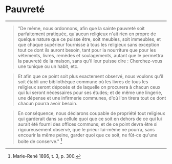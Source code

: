 # Pauvreté

***

> "De même, nous ordonnons, afin que la sainte pauvreté soit parfaitement pratiquée, qu'aucun religieux n'ait rien en propre de quelque nature que ce puisse être, soit meubles, soit immeubles, et que chaque supérieur fournisse à tous les religieux sans exception tout ce dont ils auront besoin, tant pour la nourriture que pour les vêtements, livres, remèdes et soulagements, autant que le permettra la pauvreté de la maison, sans qu'il leur puisse dire : Cherchez-vous une tunique ou un habit, etc.

> Et afin que ce point soit plus exactement observé, nous voulons qu'il soit établi une bibliothèque commune où les livres de tous les religieux seront déposés et de laquelle on procurera à chacun ceux qui lui seront nécessaires pour ses études; et de même une lingerie, une dépense et une infirmerie communes, d'où l'on tirera tout ce dont chacun pourra avoir besoin.

> En conséquence, nous déclarons coupable de propriété tout religieux qui garderait dans sa cellule quoi que ce soit en dehors de ce qui lui aurait été fourni des offices communs; et de ce point devra être si rigoureusement observé, que le prieur lui-même ne pourra, sans encourir la même peine, garder quoi que ce soit, ne fût-ce qu'une boite de conserve." [^1]

[^1]: Marie-René 1896, t. 3, p. 300.

